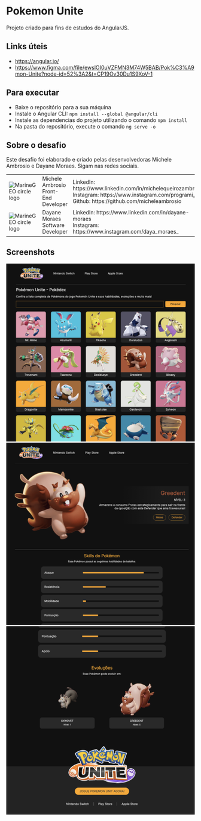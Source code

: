 # Pokemon Unite

Projeto criado para fins de estudos do AngularJS. 

## Links úteis
- https://angular.io/
- https://www.figma.com/file/ewslOI0uVZFMN3M74W5BAB/Pok%C3%A9mon-Unite?node-id=52%3A2&t=CP19Ov30Du1S9XoV-1

## Para executar

- Baixe o repositório para a sua máquina
- Instale o Angular CLI: `npm install --global @angular/cli`
- Instale as dependencias do projeto utilizando o comando `npm install`
- Na pasta do repositório, execute o comando `ng serve -o`

## Sobre o desafio

Este desafio foi elaborado e criado pelas desenvolvedoras Michele Ambrosio e Dayane Moraes. Sigam nas redes sociais.

<table border=0 width="500">
  <tr>
      <td><img src="https://media.licdn.com/dms/image/D5603AQEp_1rAKNOFnQ/profile-displayphoto-shrink_800_800/0/1665504753032?e=1678924800&v=beta&t=J05VOySjzp2JQ7g6099rC-sDBGzaoFZo4RShbU4oHZw" alt="MarineGEO circle logo" style="height: 100px; width:100px;"/></td>
      <td>Michele Ambrosio<br>Front-End Developer</td>
      <td>
      LinkedIn: https://www.linkedin.com/in/michelequeirozambrosio <br>
      Instagram: https://www.instagram.com/programi_ <br>
      Github: https://github.com/micheleambrosio
      </td>
  </tr>
  <tr>
    <td><img src="https://media.licdn.com/dms/image/C4D03AQFD8CvQ4hFvnA/profile-displayphoto-shrink_800_800/0/1662059934522?e=1678924800&v=beta&t=vtJAQT051kDVmOZDAMm4yJ0a16alrCN5sDBFx4YlLAE" alt="MarineGEO circle logo" style="height: 100px; width:100px;"/></td>
    <td>Dayane Moraes<br />Software Developer</td>
    <td>
      LinkedIn: https://www.linkedin.com/in/dayane-moraes <br>
      Instagram: https://www.instagram.com/daya_moraes_
      </td>
   </tr> 
  
</table>

## Screenshots

<img src="screenshots/screen-01.png" />
<img src="screenshots/screen-02.png" />
<img src="screenshots/screen-03.png" />


